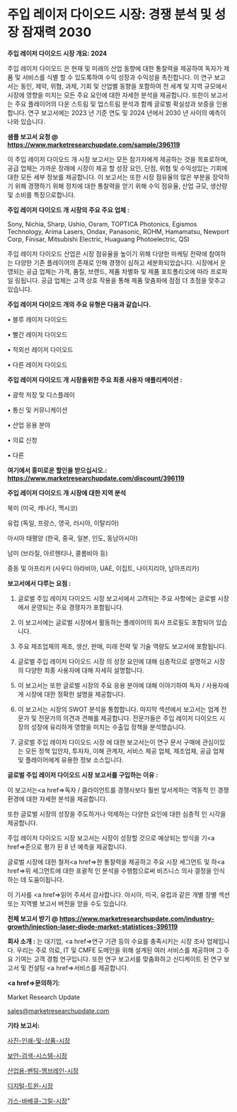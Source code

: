 # 주입 레이저 다이오드 시장: 경쟁 분석 및 성장 잠재력 2030

<strong>주입 레이저 다이오드 시장 개요: 2024</strong>

주입 레이저 다이오드 은 현재 및 미래의 산업 동향에 대한 통찰력을 제공하여 독자가 제품 및 서비스를 식별 할 수 있도록하여 수익 성장과 수익성을 촉진합니다. 이 연구 보고서는 동인, 제약, 위협, 과제, 기회 및 산업별 동향을 포함하여 전 세계 및 지역 규모에서 시장에 영향을 미치는 모든 주요 요인에 대한 자세한 분석을 제공합니다. 또한이 보고서는 주요 플레이어의 다운 스트림 및 업스트림 분석과 함께 글로벌 확실성과 보증을 인용합니다. 연구 보고서에는 2023 년 기준 연도 및 2024 년에서 2030 년 사이의 예측이 나와 있습니다.



<strong>샘플 보고서 요청 @ <a href=https://www.marketresearchupdate.com/sample/396119>https://www.marketresearchupdate.com/sample/396119</a></strong>

이 주입 레이저 다이오드 개 시장 보고서는 모든 참가자에게 제공하는 것을 목표로하며, 공급 업체는 가까운 장래에 시장이 제공 할 성장 요인, 단점, 위협 및 수익성있는 기회에 대한 모든 세부 정보를 제공합니다. 이 보고서는 또한 시장 점유율의 많은 부분을 장악하기 위해 경쟁하기 위해 정치에 대한 통찰력을 얻기 위해 수익 점유율, 산업 규모, 생산량 및 소비를 특징으로합니다.



<strong>주입 레이저 다이오드 개 시장의 주요 주요 업체 :</strong>

Sony, Nichia, Sharp, Ushio, Osram, TOPTICA Photonics, Egismos Technology, Arima Lasers, Ondax, Panasonic, ROHM, Hamamatsu, Newport Corp, Finisar, Mitsubishi Electric, Huaguang Photoelectric, QSI

주입 레이저 다이오드 산업은 시장 점유율을 높이기 위해 다양한 마케팅 전략에 참여하는 다양한 기존 플레이어의 존재로 인해 경쟁이 심하고 세분화되었습니다. 시장에서 운영되는 공급 업체는 가격, 품질, 브랜드, 제품 차별화 및 제품 포트폴리오에 따라 프로파일 링됩니다. 공급 업체는 고객 상호 작용을 통해 제품 맞춤화에 점점 더 초점을 맞추고 있습니다.



<strong>주입 레이저 다이오드 개의 주요 유형은 다음과 같습니다.</strong>

• 블루 레이저 다이오드

• 빨간 레이저 다이오드

• 적외선 레이저 다이오드

• 다른 레이저 다이오드



<strong>주입 레이저 다이오드 개 시장을위한 주요 최종 사용자 애플리케이션 :</strong>

• 광학 저장 및 디스플레이

• 통신 및 커뮤니케이션

• 산업 응용 분야

• 의료 신청

• 다른



<strong>여기에서 흥미로운 할인을 받으십시오.: <a href=https://www.marketresearchupdate.com/discount/396119>https://www.marketresearchupdate.com/discount/396119</a></strong>



<strong>주입 레이저 다이오드 개 시장에 대한 지역 분석</strong>

북미 (미국, 캐나다, 멕시코)

유럽 (독일, 프랑스, 영국, 러시아, 이탈리아)

아시아 태평양 (한국, 중국, 일본, 인도, 동남아시아)

남미 (브라질, 아르헨티나, 콜롬비아 등)

중동 및 아프리카 (사우디 아라비아, UAE, 이집트, 나이지리아, 남아프리카)



<strong>보고서에서 다루는 요점 :</strong>

1. 글로벌 주입 레이저 다이오드 시장 보고서에서 고려되는 주요 사항에는 글로벌 시장에서 운영되는 주요 경쟁자가 포함됩니다.

2. 이 보고서에는 글로벌 시장에서 활동하는 플레이어의 회사 프로필도 포함되어 있습니다.

3. 주요 제조업체의 제조, 생산, 판매, 미래 전략 및 기술 역량도 보고서에 포함됩니다.

4. 글로벌 주입 레이저 다이오드 시장 의 성장 요인에 대해 심층적으로 설명하고 시장의 다양한 최종 사용자에 대해 자세히 설명합니다.

5. 이 보고서는 또한 글로벌 시장의 주요 응용 분야에 대해 이야기하여 독자 / 사용자에게 시장에 대한 정확한 설명을 제공합니다.

6. 이 보고서는 시장의 SWOT 분석을 통합합니다. 마지막 섹션에서 보고서는 업계 전문가 및 전문가의 의견과 견해를 제공합니다. 전문가들은 주입 레이저 다이오드 시장의 성장에 유리하게 영향을 미치는 수출입 정책을 분석했습니다.

7. 글로벌 주입 레이저 다이오드 시장 에 대한 보고서는이 연구 문서 구매에 관심이있는 모든 정책 입안자, 투자자, 이해 관계자, 서비스 제공 업체, 제조업체, 공급 업체 및 플레이어에게 유용한 정보 소스입니다.



<strong>글로벌 주입 레이저 다이오드 시장 보고서를 구입하는 이유 :</strong>

이 보고서는<a href=>독자 / 클</a>라이언트를 경쟁사보다 훨씬 앞서게하는 역동적 인 경쟁 환경에 대한 자세한 분석을 제공합니다.

또한 글로벌 시장의 성장을 주도하거나 억제하는 다양한 요인에 대한 심층적 인 시각을 제공합니다.

주입 레이저 다이오드 시장 보고서는 시장이 성장할 것으로 예상되는 방식을 기<a href=>준으로</a> 평가 된 8 년 예측을 제공합니다.

글로벌 시장에 대한 철저<a href=>한 통찰력</a>을 제공하고 주요 시장 세그먼트 및 하<a href=>위 세그</a>먼트에 대한 포괄적 인 분석을 수행함으로써 비즈니스 의사 결정을 인식하는 데 도움이됩니다.

이 기사를 <a href=>읽어 주</a>셔서 감사합니다. 아시아, 미국, 유럽과 같은 개별 장별 섹션 또는 지역별 보고서 버전을 얻을 수도 있습니다.



<strong>전체 보고서 받기 @ <a href=https://www.marketresearchupdate.com/industry-growth/injection-laser-diode-market-statistices-396119>https://www.marketresearchupdate.com/industry-growth/injection-laser-diode-market-statistices-396119</a></strong>



<strong>회사 소개 :</strong>
는 대기업, <a href=>연구 기</a>관 등의 수요를 충족시키는 시장 조사 업체입니다. 우리는 주로 의료, IT 및 CMFE 도메인을 위해 설계된 여러 서비스를 제공하며 그 주요 기여는 고객 경험 연구입니다. 또한 연구 보고서를 맞춤화하고 신디케이트 된 연구 보고서 및 컨설팅 <a href=>서비</a>스를 제공합니다.



<strong><a href=>문의하기:</a></strong>

Market Research Update

sales@marketresearchupdate.com



<strong>기타 보고서:</strong>

<a href=https://www.linkedin.com/pulse/사진-인쇄-및-상품-시장-규모-성장-2023-market-matrix-musings-analysis/>사진-인쇄-및-상품-시장</a>

<a href=https://www.linkedin.com/pulse/보안-검색-시스템-시장-현재-및-미래-성장-2029-consumer-connection-compendium-ana-vormf/>보안-검색-시스템-시장</a>

<a href=https://www.linkedin.com/pulse/산업용-벤팅-멤브레인-시장-규모-및-성장-2023-analytics-alchemy-360-analysis-gicxf/>산업용-벤팅-멤브레인-시장</a>

<a href=https://www.linkedin.com/pulse/디지털-트윈-시장-현재-및-미래-성장-2030-analytics-alchemy-360-analysis-7u5vf/>디지털-트윈-시장</a>

<a href=https://www.linkedin.com/pulse/가스-바베큐-그릴-시장-현재-및-미래-성장-2029-survey-savvy-insights-360-analysis-e8odf/>가스-바베큐-그릴-시장</a>"
